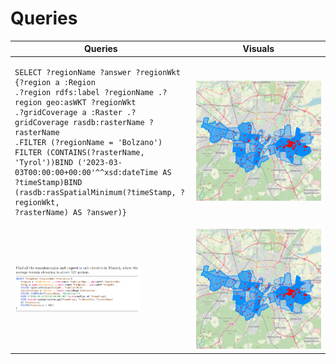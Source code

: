 # Queries

| Queries                                                                                                                                                                                                                                                                                                                                                                                                                                    | Visuals                                       |
| ------------------------------------------------------------------------------------------------------------------------------------------------------------------------------------------------------------------------------------------------------------------------------------------------------------------------------------------------------------------------------------------------------------------------------------------ | --------------------------------------------- |
| <pre><code>SELECT ?regionName ?answer ?regionWkt {?region a :Region .?region rdfs:label ?regionName .?region geo:asWKT ?regionWkt .?gridCoverage a :Raster .?gridCoverage rasdb:rasterName ?rasterName .FILTER (?regionName = 'Bolzano') FILTER (CONTAINS(?rasterName, 'Tyrol'))BIND ('2023-03-03T00:00:00+00:00'^^xsd:dateTime AS ?timeStamp)BIND (rasdb:rasSpatialMinimum(?timeStamp, ?regionWkt, ?rasterName) AS ?answer)}</code></pre> | <img src="diagrams/Q1result.png" width="200"> |
| <img src="diagrams/Q1.png" width="200">                                                                                                                                                                                                                                                                                                                                                                                                    | <img src="diagrams/Q1result.png">             |
